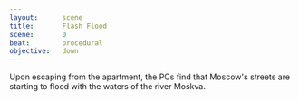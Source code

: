 ```yaml
---
layout:      scene
title:       Flash Flood
scene:       0
beat:        procedural
objective:   down
---
```



Upon escaping from the apartment,
the PCs find that Moscow's streets are starting to flood with the waters of the river Moskva.


















